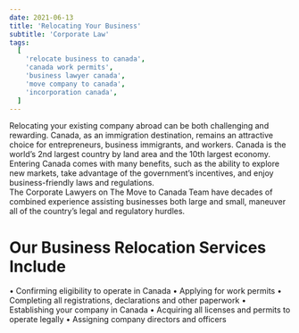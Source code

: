 ```yaml
---
date: 2021-06-13
title: 'Relocating Your Business'
subtitle: 'Corporate Law'
tags:
  [
    'relocate business to canada',
    'canada work permits',
    'business lawyer canada',
    'move company to canada',
    'incorporation canada',
  ]
---
```


Relocating your existing company abroad can be both challenging and rewarding. Canada, as an immigration destination, remains an attractive choice for entrepreneurs, business immigrants, and workers. Canada is the world’s 2nd largest country by land area and the 10th largest economy. Entering Canada comes with many benefits, such as the ability to explore new markets, take advantage of the government’s incentives, and enjoy business-friendly laws and regulations.
<br/>
The Corporate Lawyers on The Move to Canada Team have decades of combined experience assisting businesses both large and small, maneuver all of the country’s legal and regulatory hurdles.
<br/>

# Our Business Relocation Services Include

• Confirming eligibility to operate in Canada
• Applying for work permits
• Completing all registrations, declarations and other paperwork
• Establishing your company in Canada
• Acquiring all licenses and permits to operate legally
• Assigning company directors and officers
